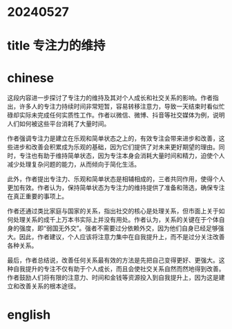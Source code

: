 
# 20240527

# title 专注力的维持

# chinese 

这段内容进一步探讨了专注力的维持及其对个人成长和社交关系的影响。作者指出，许多人的专注力持续时间非常短暂，容易转移注意力，导致一天结束时看似忙碌却实际未完成任何实质性工作。作者以微信、微博、抖音等社交媒体为例，说明人们如何被这些平台消耗了大量时间。

作者强调专注力是建立在乐观和简单状态之上的，有效专注会带来进步和改善，这些进步和改善会积累成为乐观的基础，因为它们提供了对未来更好期望的理由。同时，专注也有助于维持简单状态，因为专注本身会消耗大量时间和精力，迫使个人减少处理复杂问题的能力，从而倾向于简化生活。

此外，作者提出专注力、乐观和简单状态是相辅相成的，三者共同作用，使得个人更加有效。作者认为，保持简单状态为专注力的维持提供了准备和筛选，确保专注在真正重要的事项上。

作者还通过类比家庭与国家的关系，指出社交的核心是处理关系，但市面上关于如何处理关系的成千上万本书实际上并没有用处。作者认为，关系的关键在于个体自身的强度，即“弱国无外交”。强者不需要过分依赖外交，因为他们自身已经足够强大。因此，作者建议，个人应该将注意力集中在自我提升上，而不是过分关注改善各种关系。

最后，作者总结说，改善任何关系最有效的方法是先把自己变得更好、更强大。这种自我提升的专注不仅有助于个人成长，而且会使社交关系自然而然地得到改善。作者鼓励人们将有限的注意力、时间和金钱等资源投入到自我提升上，因为这是建立和改善关系的根本途径。

# english

